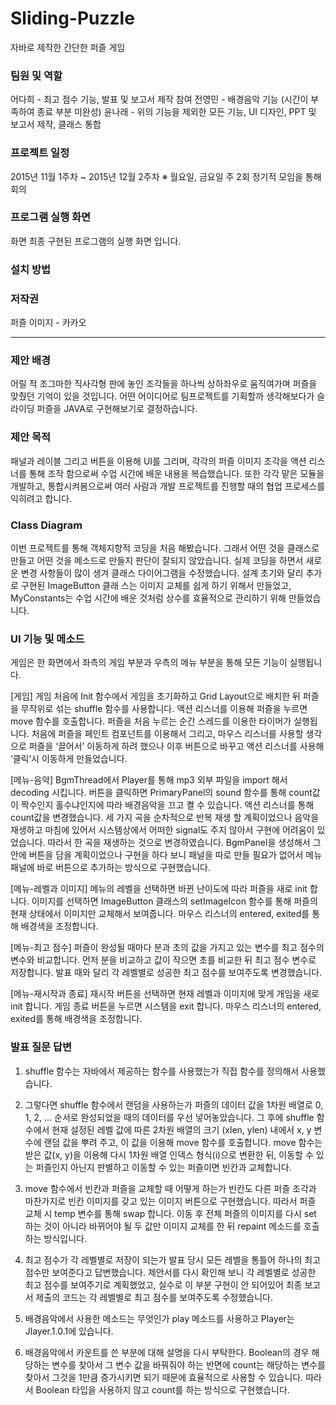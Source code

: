 # Sliding-Puzzle
자바로 제작한 간단한 퍼즐 게임

### 팀원 및 역할
어다희 - 최고 점수 기능, 발표 및 보고서 제작 참여
전영민 - 배경음악 기능 (시간이 부족하여 종료 부분 미완성)
윤나래 - 위의 기능을 제외한 모든 기능, UI 디자인, PPT 및 보고서 제작, 클래스 통합

### 프로젝트 일정
2015년 11월 1주차 ~ 2015년 12월 2주차
※ 월요일, 금요일 주 2회 정기적 모임을 통해 회의

### 프로그램 실행 화면
화면 최종 구현된 프로그램의 실행 화면 입니다.

### 설치 방법


### 저작권
퍼즐 이미지 - 카카오

---

### 제안 배경
어릴 적 조그마한 직사각형 판에 놓인 조각들을 하나씩 상하좌우로 움직여가며 퍼즐을 맞췄던 기억이 있을 것입니다. 
어떤 어이디어로 팀프로젝트를 기획할까 생각해보다가 슬라이딩 퍼즐을 JAVA로 구현해보기로 결정하습니다. 


### 제안 목적
패널과 레이블 그리고 버튼을 이용해 UI를 그리며, 각각의 퍼즐 이미지 조각을 액션 리스너를 통해 조작 함으로써 수업 시간에 배운 내용을 복습했습니다.
또한 각각 맡은 모듈을 개발하고, 통합시켜봄으로써 여러 사람과 개발 프로젝트를 진행할 때의 협업 프로세스를 익히려고 합니다. 


### Class Diagram
이번 프로젝트를 통해 객체지향적 코딩을 처음 해봤습니다. 그래서 어떤 것을 클래스로 만들고 어떤 것을 메소드로 만들지 판단이 잘되지 않았습니다. 실제 코딩을 하면서 새로운 변경 사항들이 많이 생겨 클래스 다이어그램을 수정했습니다. 설계 초기와 달리 추가로 구현된 ImageButton 클래 스는 이미지 교체를 쉽게 하기 위해서 만들었고, MyConstants는 수업 시간에 배운 것처럼 상수를 효율적으로 관리하기 위해 만들었습니다.


### UI 기능 및 메소드
게임은 한 화면에서 좌측의 게임 부분과 우측의 메뉴 부분을 통해 모든 기능이 실행됩니다. 

[게임]
게임 처음에 Init 함수에서 게임을 초기화하고 Grid Layout으로 배치한 뒤 퍼즐을 무작위로 섞는 shuffle 함수를 사용합니다. 액션 리스너를 이용해 퍼즐을 누르면 move 함수를 호출합니다. 퍼즐을 처음 누르는 순간 스레드를 이용한 타이머가 실행됩니다.
처음에 퍼즐을 페인트 컴포넌트를 이용해서 그리고, 마우스 리스너를 사용할 생각으로 퍼즐을 ‘끌어서’ 이동하게 하려 했으나 이후 버튼으로 바꾸고 액션 리스너를 사용해 ‘클릭’시 이동하게 만들었습니다.

[메뉴-음악]
BgmThread에서 Player를 통해 mp3 외부 파일을 import 해서 decoding 시킵니다. 버튼을 클릭하면 PrimaryPanel의  sound 함수를 통해 count값이 짝수인지 홀수냐인지에 따라 배경음악을 끄고 켤 수 있습니다. 액션 리스너를 통해 count값을 변경했습니다.
세 가지 곡을 순차적으로 반복 재생 할 계획이었으나 음악을 재생하고 마침에 있어서 시스템상에서 어떠한 signal도 주지 않아서 구현에 어려움이 있었습니다. 따라서 한 곡을 재생하는 것으로 변경하였습니다. 
BgmPanel을 생성해서 그 안에 버튼을 담을 계획이었으나 구현을 하다 보니 패널을 따로 만들 필요가 없어서 메뉴 패널에 바로 버튼으로 추가하는 방식으로 구현했습니다.

[메뉴-레벨과 이미지]
메뉴의 레벨을 선택하면 바뀐 난이도에 따라 퍼즐을 새로 init 합니다. 이미지를 선택하면 ImageButton 클래스의 setImageIcon 함수를 통해 퍼즐의 현재 상태에서 이미지만 교체해서 보여줍니다. 마우스 리스너의 entered, exited를 통해 배경색을 조정합니다. 

[메뉴-최고 점수]
퍼즐이 완성될 때마다 분과 초의 값을 가지고 있는 변수를 최고 점수의 변수와 비교합니다. 먼저 분을 비교하고 값이 작으면 초를 비교한 뒤 최고 점수 변수로 저장합니다. 발표 때와 달리 각 레벨별로 성공한 최고 점수를 보여주도록 변경했습니다.

[메뉴-재시작과 종료]
재시작 버튼을 선택하면 현재 레벨과 이미지에 맞게 개임을 새로 init 합니다. 게임 종료 버튼을 누르면 시스템을 exit 합니다. 마우스 리스너의 entered, exited를 통해 배경색을 조정합니다. 


### 발표 질문 답변
1. shuffle 함수는 자바에서 제공하는 함수를 사용했는가
직접 함수를 정의해서 사용했습니다.

2. 그렇다면 shuffle 함수에서 랜덤을 사용하는가
퍼즐의 데이터 값을 1차원 배열로 0, 1, 2, … 순서로 완성되었을 때의 데이터를 우선 넣어놓았습니다. 그 후에 shuffle 함수에서 현재 설정된 레벨 값에 따른 2차원 배열의 크기 (xlen, ylen) 내에서 x, y 변수에 랜덤 값을 뿌려 주고, 이 값을 이용해 move 함수를 호출합니다. move 함수는 받은 값(x, y)을 이용해 다시 1차원 배열 인덱스 형식(i)으로 변환한 뒤, 이동할 수 있는 퍼즐인지 아닌지 판별하고 이동할 수 있는 퍼즐이면 빈칸과 교체합니다.

3. move 함수에서 빈칸과 퍼즐을 교체할 때 어떻게 하는가
빈칸도 다른 퍼즐 조각과 마찬가지로 빈칸 이미지를 갖고 있는 이미지 버튼으로 구현했습니다. 따라서 퍼즐 교체 시 temp 변수를 통해 swap 합니다. 이동 후 전체 퍼즐의 이미지를 다시 set 하는 것이 아니라 바뀌어야 될 두 값만 이미지 교체를 한 뒤 repaint 메소드를 호출하는 방식입니다. 

4. 최고 점수가 각 레벨별로 저장이 되는가
발표 당시 모든 레벨을 통틀어 하나의 최고 점수만 보여준다고 답변했습니다. 제안서를 다시 확인해 보니 각 레벨별로 성공한 최고 점수를 보여주기로 계획했었고, 실수로 이 부분 구현이 안 되어있어 최종 보고서 제출의 코드는 각 레벨별로 최고 점수를 보여주도록 수정했습니다. 
 
5. 배경음악에서 사용한 메소드는 무엇인가
play 메소드를 사용하고 Player는 Jlayer.1.0.1에 있습니다.

6. 배경음악에서 카운트를 쓴 부분에 대해 설명을 다시 부탁한다.
Boolean의 경우 해당하는 변수를 찾아서 그 변수 값을 바꿔줘야 하는 반면에 count는 해당하는 변수를 찾아서 그것을 1만큼 증가시키면 되기 때문에 효율적으로 사용할 수 있습니다. 따라서 Boolean 타입을 사용하지 않고 count를 하는 방식으로 구현했습니다. 

